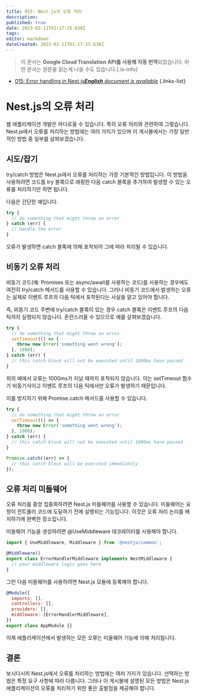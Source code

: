 ```yaml
---
title: 015: Nest.js의 오류 처리
description: 
published: true
date: 2023-02-11T01:17:25.630Z
tags: 
editor: markdown
dateCreated: 2023-02-11T01:17:25.630Z
---
```


> 이 문서는 **Google Cloud Translation API를 사용해 자동 번역**되었습니다.
어떤 문서는 원문을 읽는게 나을 수도 있습니다.{.is-info}



- [015: Error handling in Nest.js***English** document is available*](/en/Knowledge-base/Nest-js/Learning/015-error-handling-in-nest-js)
{.links-list}


# Nest.js의 오류 처리

웹 애플리케이션 개발은 까다로울 수 있습니다. 특히 오류 처리와 관련하여 그렇습니다. Nest.js에서 오류를 처리하는 방법에는 여러 가지가 있으며 이 게시물에서는 가장 일반적인 방법 중 일부를 살펴보겠습니다.

## 시도/잡기

try/catch 방법은 Nest.js에서 오류를 처리하는 가장 기본적인 방법입니다. 이 방법을 사용하려면 코드를 try 블록으로 래핑한 다음 catch 블록을 추가하여 발생할 수 있는 오류를 처리하기만 하면 됩니다.

다음은 간단한 예입니다.

```javascript
try {
  // do something that might throw an error
} catch (err) {
  // handle the error
}
```

오류가 발생하면 catch 블록에 의해 포착되어 그에 따라 처리될 수 있습니다.

## 비동기 오류 처리

비동기 코드(예: Promises 또는 async/await를 사용하는 코드)를 사용하는 경우에도 여전히 try/catch 메서드를 사용할 수 있습니다. 그러나 비동기 코드에서 발생하는 오류는 실제로 이벤트 루프의 다음 틱에서 포착된다는 사실을 알고 있어야 합니다.

즉, 비동기 코드 주변에 try/catch 블록이 있는 경우 catch 블록은 이벤트 루프의 다음 틱까지 실행되지 않습니다. 혼란스러울 수 있으므로 예를 살펴보겠습니다.

```javascript
try {
  // do something that might throw an error
  setTimeout(() => {
    throw new Error('something went wrong');
  }, 1000);
} catch (err) {
  // this catch block will not be executed until 1000ms have passed
}
```

위의 예에서 오류는 1000ms가 지날 때까지 포착되지 않습니다. 이는 setTimeout 함수가 비동기식이고 이벤트 루프의 다음 틱에서만 오류가 발생하기 때문입니다.

이를 방지하기 위해 Promise.catch 메서드를 사용할 수 있습니다.

```javascript
try {
  // do something that might throw an error
  setTimeout(() => {
    throw new Error('something went wrong');
  }, 1000);
} catch (err) {
  // this catch block will not be executed until 1000ms have passed
}

Promise.catch((err) => {
  // this catch block will be executed immediately
});
```

## 오류 처리 미들웨어

오류 처리를 중앙 집중화하려면 Nest.js 미들웨어를 사용할 수 있습니다. 미들웨어는 요청이 컨트롤러 코드에 도달하기 전에 실행되는 기능입니다. 이것은 오류 처리 논리를 배치하기에 완벽한 장소입니다.

미들웨어 기능을 생성하려면 @UseMiddleware 데코레이터를 사용해야 합니다.

```javascript
import { UseMiddleware, Middleware } from '@nestjs/common';

@Middleware()
export class ErrorHandlerMiddleware implements NestMiddleware {
  // your middleware logic goes here
}
```

그런 다음 미들웨어를 사용하려면 Nest.js 모듈에 등록해야 합니다.

```javascript
@Module({
  imports: [],
  controllers: [],
  providers: [],
  middleware: [ErrorHandlerMiddleware],
})
export class AppModule {}
```

이제 애플리케이션에서 발생하는 모든 오류는 미들웨어 기능에 의해 처리됩니다.

## 결론

보시다시피 Nest.js에서 오류를 처리하는 방법에는 여러 가지가 있습니다. 선택하는 방법은 특정 요구 사항에 따라 다릅니다. 그러나 이 게시물에 설명된 모든 방법은 Nest.js 애플리케이션의 오류를 처리하기 위한 좋은 출발점을 제공해야 합니다.